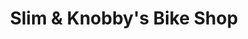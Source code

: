 ---
title: "Slim & Knobby's Bike Shop"
url: /heber-city/slim-und-knobbys-bike-shop/
shop: Fahrrad
---